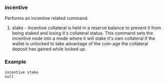 ### incentive ###

Performs an incentive related command.

1. stake - Incentive collateral is held in a reserve balance to prevent it from being staked and losing it's collateral status. This command sets the incentive node into a mode where it will stake it's own collateral if the wallet is unlocked to take advantage of the coin-age the collateral deposit has gained while locked up.

### Example ###

```
incentive stake
null

```
